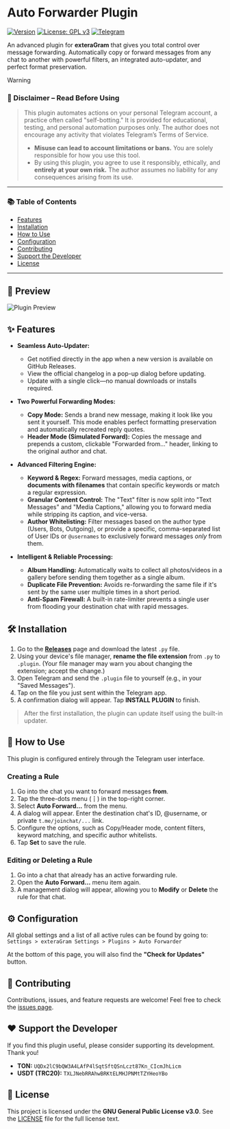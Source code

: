 # Auto Forwarder Plugin

[![Version](https://img.shields.io/badge/version-1.7.7-blue.svg)](https://github.com/0x11DFE/Auto-Forwarder-Plugin/releases)
[![License: GPL v3](https://img.shields.io/badge/License-GPLv3-blue.svg)](https://www.gnu.org/licenses/gpl-3.0)
[![Telegram](https://img.shields.io/badge/author-%40T3SL4-blue.svg)](https://t.me/T3SL4)

An advanced plugin for **exteraGram** that gives you total control over message forwarding. Automatically copy or forward messages from any chat to another with powerful filters, an integrated auto-updater, and perfect format preservation.

> [!WARNING]
> ### 🔐 Disclaimer – Read Before Using
> > This plugin automates actions on your personal Telegram account, a practice often called "self-botting." It is provided for educational, testing, and personal automation purposes only. The author does not encourage any activity that violates Telegram’s Terms of Service.
> > - **Misuse can lead to account limitations or bans.** You are solely responsible for how you use this tool.
> > - By using this plugin, you agree to use it responsibly, ethically, and **entirely at your own risk.** The author assumes no liability for any consequences arising from its use.

---

### 📚 Table of Contents
* [Features](#-features)
* [Installation](#%EF%B8%8F-installation)
* [How to Use](#-how-to-use)
* [Configuration](#%EF%B8%8F-configuration)
* [Contributing](#-contributing)
* [Support the Developer](#%EF%B8%8F-support-the-developer)
* [License](#-license)

---

## 📸 Preview

![Plugin Preview](https://github.com/0x11DFE/Auto-Forwarder-Plugin/raw/refs/heads/main/auto_forwarder_preview.gif)


## ✨ Features

* **Seamless Auto-Updater:**
    * Get notified directly in the app when a new version is available on GitHub Releases.
    * View the official changelog in a pop-up dialog before updating.
    * Update with a single click—no manual downloads or installs required.

* **Two Powerful Forwarding Modes:**
    * **Copy Mode:** Sends a brand new message, making it look like you sent it yourself. This mode enables perfect formatting preservation and automatically recreated reply quotes.
    * **Header Mode (Simulated Forward):** Copies the message and prepends a custom, clickable "Forwarded from..." header, linking to the original author and chat.

* **Advanced Filtering Engine:**
    * **Keyword & Regex:** Forward messages, media captions, or **documents with filenames** that contain specific keywords or match a regular expression.
    * **Granular Content Control:** The "Text" filter is now split into "Text Messages" and "Media Captions," allowing you to forward media while stripping its caption, and vice-versa.
    * **Author Whitelisting:** Filter messages based on the author type (Users, Bots, Outgoing), or provide a specific, comma-separated list of User IDs or `@usernames` to exclusively forward messages *only* from them.

* **Intelligent & Reliable Processing:**
    * **Album Handling:** Automatically waits to collect all photos/videos in a gallery before sending them together as a single album.
    * **Duplicate File Prevention:** Avoids re-forwarding the same file if it's sent by the same user multiple times in a short period.
    * **Anti-Spam Firewall:** A built-in rate-limiter prevents a single user from flooding your destination chat with rapid messages.


## 🛠️ Installation

1.  Go to the [**Releases**](https://github.com/0x11DFE/Auto-Forwarder-Plugin/releases) page and download the latest `.py` file.
2.  Using your device's file manager, **rename the file extension** from `.py` to `.plugin`. (Your file manager may warn you about changing the extension; accept the change.)
3.  Open Telegram and send the `.plugin` file to yourself (e.g., in your "Saved Messages").
4.  Tap on the file you just sent within the Telegram app.
5.  A confirmation dialog will appear. Tap **INSTALL PLUGIN** to finish.

> After the first installation, the plugin can update itself using the built-in updater.

## 📖 How to Use

This plugin is configured entirely through the Telegram user interface.

### Creating a Rule
1.  Go into the chat you want to forward messages **from**.
2.  Tap the three-dots menu (**⋮**) in the top-right corner.
3.  Select **Auto Forward...** from the menu.
4.  A dialog will appear. Enter the destination chat's ID, @username, or private `t.me/joinchat/...` link.
5.  Configure the options, such as Copy/Header mode, content filters, keyword matching, and specific author whitelists.
6.  Tap **Set** to save the rule.

### Editing or Deleting a Rule
1.  Go into a chat that already has an active forwarding rule.
2.  Open the **Auto Forward...** menu item again.
3.  A management dialog will appear, allowing you to **Modify** or **Delete** the rule for that chat.

## ⚙️ Configuration

All global settings and a list of all active rules can be found by going to:
`Settings > exteraGram Settings > Plugins > Auto Forwarder`

At the bottom of this page, you will also find the **"Check for Updates"** button.


## 🤝 Contributing

Contributions, issues, and feature requests are welcome! Feel free to check the [issues page](https://github.com/0x11DFE/Auto-Forwarder-Plugin/issues).

## ❤️ Support the Developer

If you find this plugin useful, please consider supporting its development. Thank you!

* **TON:** ``UQDx2lC9bQW3A4LAfP4lSqtSftQSnLczt87Kn_CIcmJhLicm``
* **USDT (TRC20):** ``TXLJNebRRAhwBRKtELMHJPNMtTZYHeoYBo``


## 📜 License

This project is licensed under the **GNU General Public License v3.0**. See the [LICENSE](https://www.gnu.org/licenses/gpl-3.0.html) file for the full license text.
